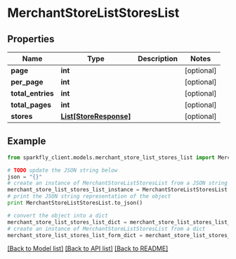 # MerchantStoreListStoresList


## Properties
Name | Type | Description | Notes
------------ | ------------- | ------------- | -------------
**page** | **int** |  | [optional] 
**per_page** | **int** |  | [optional] 
**total_entries** | **int** |  | [optional] 
**total_pages** | **int** |  | [optional] 
**stores** | [**List[StoreResponse]**](StoreResponse.md) |  | [optional] 

## Example

```python
from sparkfly_client.models.merchant_store_list_stores_list import MerchantStoreListStoresList

# TODO update the JSON string below
json = "{}"
# create an instance of MerchantStoreListStoresList from a JSON string
merchant_store_list_stores_list_instance = MerchantStoreListStoresList.from_json(json)
# print the JSON string representation of the object
print MerchantStoreListStoresList.to_json()

# convert the object into a dict
merchant_store_list_stores_list_dict = merchant_store_list_stores_list_instance.to_dict()
# create an instance of MerchantStoreListStoresList from a dict
merchant_store_list_stores_list_form_dict = merchant_store_list_stores_list.from_dict(merchant_store_list_stores_list_dict)
```
[[Back to Model list]](../README.md#documentation-for-models) [[Back to API list]](../README.md#documentation-for-api-endpoints) [[Back to README]](../README.md)


